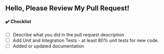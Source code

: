 ## Hello, Please Review My Pull Request!

<!-- Please describe what you added, and add a screenshot if possible.
     That makes it easier to understand the change so we can :shipit: faster. -->

#### :heavy_check_mark: Checklist

<!--- Please include the following in your Pull Request when applicable: -->

- [ ] Describe what you did in the pull request description
- [ ] Add Unit and Integration Tests - at least 80% unit tests for new code.
- [ ] Added or updated documentation